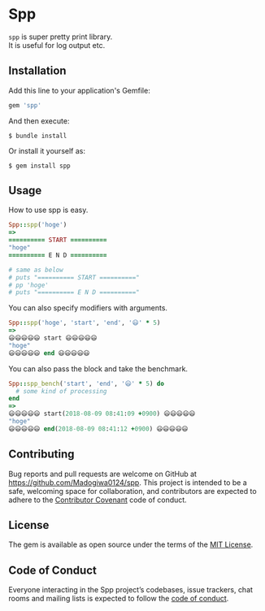 # Spp

`spp` is super pretty print library.  
It is useful for log output etc.

## Installation

Add this line to your application's Gemfile:

```ruby
gem 'spp'
```

And then execute:

    $ bundle install

Or install it yourself as:

    $ gem install spp

## Usage

How to use spp is easy.

``` ruby
Spp::spp('hoge')
=>
========== START ==========
"hoge"
========== E N D ==========

# same as below
# puts "========== START =========="
# pp 'hoge'
# puts "========== E N D =========="
```

You can also specify modifiers with arguments.
``` ruby
Spp::spp('hoge', 'start', 'end', '😃' * 5)
=>
😃😃😃😃😃 start 😃😃😃😃😃
"hoge"
😃😃😃😃😃 end 😃😃😃😃😃
```

You can also pass the block and take the benchmark.
``` ruby
Spp::spp_bench('start', 'end', '😃' * 5) do
  # some kind of processing    
end
=>
😃😃😃😃😃 start(2018-08-09 08:41:09 +0900) 😃😃😃😃😃
"hoge"
😃😃😃😃😃 end(2018-08-09 08:41:12 +0900) 😃😃😃😃😃
```
## Contributing

Bug reports and pull requests are welcome on GitHub at https://github.com/Madogiwa0124/spp. This project is intended to be a safe, welcoming space for collaboration, and contributors are expected to adhere to the [Contributor Covenant](http://contributor-covenant.org) code of conduct.

## License

The gem is available as open source under the terms of the [MIT License](https://opensource.org/licenses/MIT).

## Code of Conduct

Everyone interacting in the Spp project’s codebases, issue trackers, chat rooms and mailing lists is expected to follow the [code of conduct](https://github.com/Madogiwa0124/spp/blob/master/CODE_OF_CONDUCT.md).
